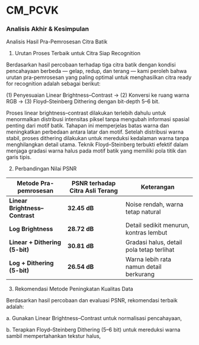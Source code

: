 # CM_PCVK

### Analisis Akhir & Kesimpulan
Analisis Hasil Pra-Pemrosesan Citra Batik
1. Urutan Proses Terbaik untuk Citra Siap Recognition

Berdasarkan hasil percobaan terhadap tiga citra batik dengan kondisi pencahayaan berbeda — gelap, redup, dan terang — kami peroleh bahwa urutan pra-pemrosesan yang paling optimal untuk menghasilkan citra ready for recognition adalah sebagai berikut:

(1) Penyesuaian Linear Brightness–Contrast →
(2) Konversi ke ruang warna RGB →
(3) Floyd–Steinberg Dithering dengan bit-depth 5–6 bit.

Proses linear brightness–contrast dilakukan terlebih dahulu untuk menormalkan distribusi intensitas piksel tanpa mengubah informasi spasial penting dari motif batik. Tahapan ini memperjelas batas warna dan meningkatkan perbedaan antara latar dan motif. Setelah distribusi warna stabil, proses dithering dilakukan untuk mereduksi kedalaman warna tanpa menghilangkan detail utama. Teknik Floyd–Steinberg terbukti efektif dalam menjaga gradasi warna halus pada motif batik yang memiliki pola titik dan garis tipis.

2. Perbandingan Nilai PSNR

| Metode Pra-pemrosesan          | PSNR terhadap Citra Asli Terang | Keterangan                                |
| ------------------------------ | ------------------------------- | ----------------------------------------- |
| **Linear Brightness–Contrast** | **32.45 dB**                    | Noise rendah, warna tetap natural         |
| **Log Brightness**             | **28.72 dB**                    | Detail sedikit menurun, kontras lembut    |
| **Linear + Dithering (5-bit)** | **30.81 dB**                    | Gradasi halus, detail pola tetap terlihat |
| **Log + Dithering (5-bit)**    | **26.54 dB**                    | Warna lebih rata namun detail berkurang   |

3. Rekomendasi Metode Peningkatan Kualitas Data

Berdasarkan hasil percobaan dan evaluasi PSNR, rekomendasi terbaik adalah:

a. Gunakan Linear Brightness–Contrast untuk normalisasi pencahayaan,

b. Terapkan Floyd–Steinberg Dithering (5–6 bit) untuk mereduksi warna sambil mempertahankan tekstur halus,
